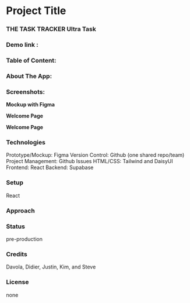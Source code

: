 # Project Title

### THE TASK TRACKER **Ultra Task**

### Demo link :


### Table of Content:


### About The App:


### Screenshots:


**Mockup with Figma**



**Welcome Page**



**Welcome Page**



### Technologies

Prototype/Mockup: Figma
Version Control: Github (one shared repo/team)
Project Management: Github Issues
HTML/CSS: Tailwind and DaisyUI
Frontend: React
Backend: Supabase


### Setup

React


### Approach


### Status

pre-production

### Credits

Davola, Didier, Justin, Kim, and Steve

### License

none

